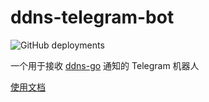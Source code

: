 # ddns-telegram-bot

![GitHub deployments](https://img.shields.io/github/deployments/WingLim/ddns-telegram-bot/production?label=vercel&logo=vercel&logoColor=white)

一个用于接收 [ddns-go](https://github.com/jeessy2/ddns-go) 通知的 Telegram 机器人

[使用文档](https://github.com/WingLim/ddns-telegram-bot/wiki/%E4%BD%BF%E7%94%A8%E6%96%87%E6%A1%A3)
